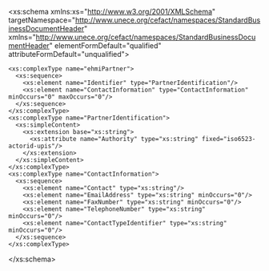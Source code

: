   <?xml version="1.0"?>
  <xs:schema xmlns:xs="http://www.w3.org/2001/XMLSchema"
      targetNamespace="http://www.unece.org/cefact/namespaces/StandardBusinessDocumentHeader"
      xmlns="http://www.unece.org/cefact/namespaces/StandardBusinessDocumentHeader"
      elementFormDefault="qualified" attributeFormDefault="unqualified">

    <xs:complexType name="ehmiPartner">
      <xs:sequence>
        <xs:element name="Identifier" type="PartnerIdentification"/>
        <xs:element name="ContactInformation" type="ContactInformation" minOccurs="0" maxOccurs="0"/>
      </xs:sequence>
    </xs:complexType>
    <xs:complexType name="PartnerIdentification">
      <xs:simpleContent>
        <xs:extension base="xs:string">
          <xs:attribute name="Authority" type="xs:string" fixed="iso6523-actorid-upis"/>
        </xs:extension>
      </xs:simpleContent>
    </xs:complexType>
    <xs:complexType name="ContactInformation">
      <xs:sequence>
        <xs:element name="Contact" type="xs:string"/>
        <xs:element name="EmailAddress" type="xs:string" minOccurs="0"/>
        <xs:element name="FaxNumber" type="xs:string" minOccurs="0"/>
        <xs:element name="TelephoneNumber" type="xs:string" minOccurs="0"/>
        <xs:element name="ContactTypeIdentifier" type="xs:string" minOccurs="0"/>
      </xs:sequence>
    </xs:complexType>
  </xs:schema>
